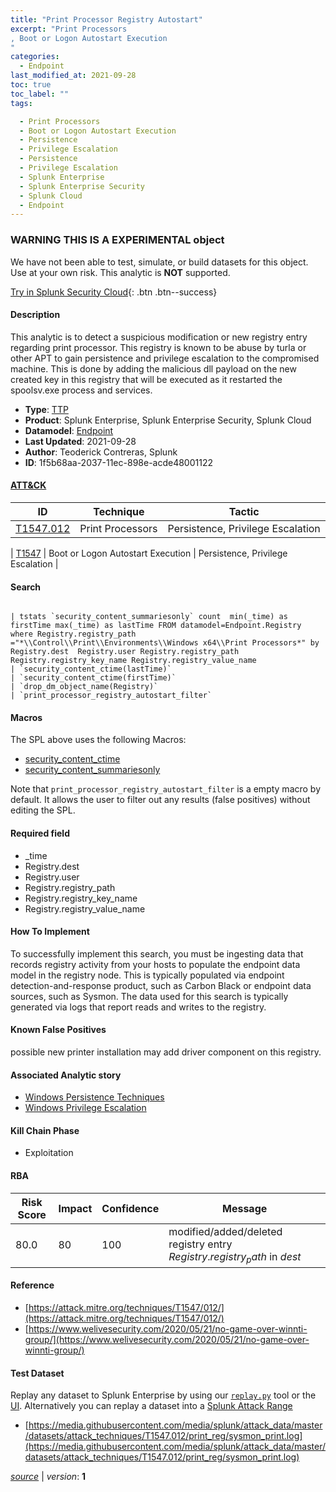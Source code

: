 ```yaml
---
title: "Print Processor Registry Autostart"
excerpt: "Print Processors
, Boot or Logon Autostart Execution
"
categories:
  - Endpoint
last_modified_at: 2021-09-28
toc: true
toc_label: ""
tags:

  - Print Processors
  - Boot or Logon Autostart Execution
  - Persistence
  - Privilege Escalation
  - Persistence
  - Privilege Escalation
  - Splunk Enterprise
  - Splunk Enterprise Security
  - Splunk Cloud
  - Endpoint
---
```


###  WARNING THIS IS A EXPERIMENTAL object
We have not been able to test, simulate, or build datasets for this object. Use at your own risk. This analytic is **NOT** supported.


[Try in Splunk Security Cloud](https://www.splunk.com/en_us/cyber-security.html){: .btn .btn--success}

#### Description

This analytic is to detect a suspicious modification or new registry entry regarding print processor. This registry is known to be abuse by turla or other APT to gain persistence and privilege escalation to the compromised machine. This is done by adding the malicious dll payload on the new created key in this registry that will be executed as it restarted the spoolsv.exe process and services.

- **Type**: [TTP](https://github.com/splunk/security_content/wiki/object-Analytic-Types)
- **Product**: Splunk Enterprise, Splunk Enterprise Security, Splunk Cloud
- **Datamodel**: [Endpoint](https://docs.splunk.com/Documentation/CIM/latest/User/Endpoint)
- **Last Updated**: 2021-09-28
- **Author**: Teoderick Contreras, Splunk
- **ID**: 1f5b68aa-2037-11ec-898e-acde48001122


#### [ATT&CK](https://attack.mitre.org/)

| ID             | Technique        |  Tactic             |
| -------------- | ---------------- |-------------------- |
| [T1547.012](https://attack.mitre.org/techniques/T1547/012/) | Print Processors | Persistence, Privilege Escalation |

| [T1547](https://attack.mitre.org/techniques/T1547/) | Boot or Logon Autostart Execution | Persistence, Privilege Escalation |

#### Search

```

| tstats `security_content_summariesonly` count  min(_time) as firstTime max(_time) as lastTime FROM datamodel=Endpoint.Registry where Registry.registry_path ="*\\Control\\Print\\Environments\\Windows x64\\Print Processors*" by Registry.dest  Registry.user Registry.registry_path Registry.registry_key_name Registry.registry_value_name 
| `security_content_ctime(lastTime)` 
| `security_content_ctime(firstTime)` 
| `drop_dm_object_name(Registry)` 
| `print_processor_registry_autostart_filter`
```

#### Macros
The SPL above uses the following Macros:
* [security_content_ctime](https://github.com/splunk/security_content/blob/develop/macros/security_content_ctime.yml)
* [security_content_summariesonly](https://github.com/splunk/security_content/blob/develop/macros/security_content_summariesonly.yml)

Note that `print_processor_registry_autostart_filter` is a empty macro by default. It allows the user to filter out any results (false positives) without editing the SPL.

#### Required field
* _time
* Registry.dest
* Registry.user
* Registry.registry_path
* Registry.registry_key_name
* Registry.registry_value_name


#### How To Implement
To successfully implement this search, you must be ingesting data that records registry activity from your hosts to populate the endpoint data model in the registry node. This is typically populated via endpoint detection-and-response product, such as Carbon Black or endpoint data sources, such as Sysmon. The data used for this search is typically generated via logs that report reads and writes to the registry.

#### Known False Positives
possible new printer installation may add driver component on this registry.

#### Associated Analytic story
* [Windows Persistence Techniques](/stories/windows_persistence_techniques)
* [Windows Privilege Escalation](/stories/windows_privilege_escalation)


#### Kill Chain Phase
* Exploitation



#### RBA

| Risk Score  | Impact      | Confidence   | Message      |
| ----------- | ----------- |--------------|--------------|
| 80.0 | 80 | 100 | modified/added/deleted registry entry $Registry.registry_path$ in $dest$ |




#### Reference

* [https://attack.mitre.org/techniques/T1547/012/](https://attack.mitre.org/techniques/T1547/012/)
* [https://www.welivesecurity.com/2020/05/21/no-game-over-winnti-group/](https://www.welivesecurity.com/2020/05/21/no-game-over-winnti-group/)



#### Test Dataset
Replay any dataset to Splunk Enterprise by using our [`replay.py`](https://github.com/splunk/attack_data#using-replaypy) tool or the [UI](https://github.com/splunk/attack_data#using-ui).
Alternatively you can replay a dataset into a [Splunk Attack Range](https://github.com/splunk/attack_range#replay-dumps-into-attack-range-splunk-server)


* [https://media.githubusercontent.com/media/splunk/attack_data/master/datasets/attack_techniques/T1547.012/print_reg/sysmon_print.log](https://media.githubusercontent.com/media/splunk/attack_data/master/datasets/attack_techniques/T1547.012/print_reg/sysmon_print.log)



[*source*](https://github.com/splunk/security_content/tree/develop/detections/experimental/endpoint/print_processor_registry_autostart.yml) \| *version*: **1**